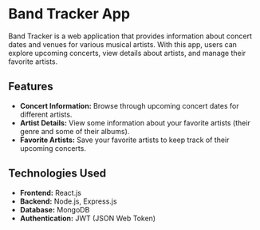 # Band Tracker App

Band Tracker is a web application that provides information about concert dates and venues for various musical artists. With this app, users can explore upcoming concerts, view details about artists, and manage their favorite artists.

## Features

- **Concert Information:** Browse through upcoming concert dates for different artists.
- **Artist Details:** View some information about your favorite artists (their genre and some of their albums).
- **Favorite Artists:** Save your favorite artists to keep track of their upcoming concerts.

## Technologies Used

- **Frontend:** React.js
- **Backend:** Node.js, Express.js
- **Database:** MongoDB
- **Authentication:** JWT (JSON Web Token)
